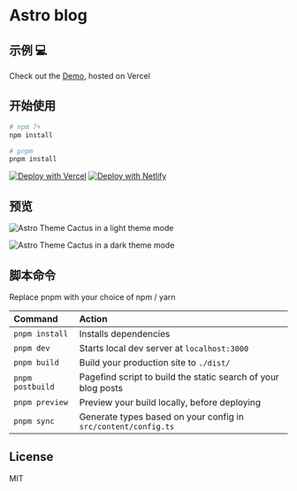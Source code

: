 
# Astro blog

## 示例 💻

Check out the [Demo](https://astro-blog.boycot.top/), hosted on Vercel

## 开始使用

```bash
# npm 7+
npm install

# pnpm
pnpm install
```
[![Deploy with Vercel](https://vercel.com/button)](https://vercel.com/new/clone?repository-url=https://github.com/boycot2015/astro-blog)
[![Deploy with Netlify](https://www.netlify.com/img/deploy/button.svg)](https://app.netlify.com/start/deploy)

## 预览

![Astro Theme Cactus in a light theme mode](./public/preview.png)

![Astro Theme Cactus in a dark theme mode](./public/preview-dark.png)

## 脚本命令

Replace pnpm with your choice of npm / yarn

| Command          | Action                                                         |
| :--------------- | :------------------------------------------------------------- |
| `pnpm install`   | Installs dependencies                                          |
| `pnpm dev`       | Starts local dev server at `localhost:3000`                    |
| `pnpm build`     | Build your production site to `./dist/`                        |
| `pnpm postbuild` | Pagefind script to build the static search of your blog posts  |
| `pnpm preview`   | Preview your build locally, before deploying                   |
| `pnpm sync`      | Generate types based on your config in `src/content/config.ts` |

## License

MIT
